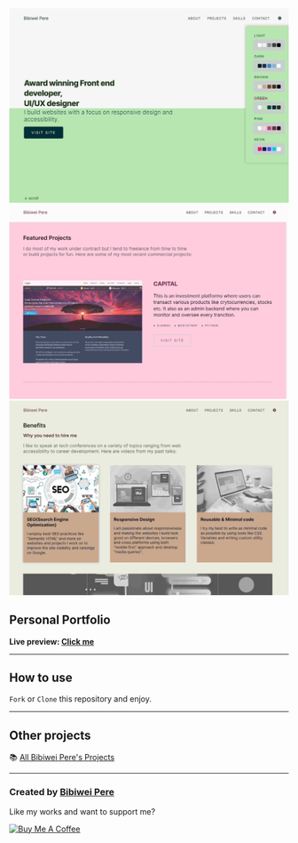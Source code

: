 <img src="static\images\github\github-1.jpg" alt="Pere"/>
<img src="static\images\github\github-2.jpg" alt="Pere"/>
<img src="static\images\github\github-3.jpg" alt="Pere"/>

## Personal Portfolio

**Live preview: [Click me](https://perebibiwei.netlify.app/)**

---

## How to use

`Fork` or `Clone` this repository and enjoy.

---

## Other projects

📚 [All Bibiwei Pere's Projects](https://github.com/Bibiwei-Pere/All-projects)

---

### Created by [Bibiwei Pere](https://www.facebook.com/profile.php?id=100074182476935)

Like my works and want to support me?

<a href="https://www.buymeacoffee.com/adrenaline9" target="_blank"><img src="https://cdn.buymeacoffee.com/buttons/v2/default-orange.png" alt="Buy Me A Coffee" style="height: 45px !important; width: 162.75px !important;" ></a>
